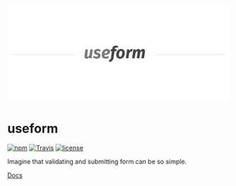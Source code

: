 <p align="center">
<img src="./logo.png">
</p>

# use**form**

[![npm](https://img.shields.io/npm/v/@mc-petry/useform.svg)](https://www.npmjs.com/package/@mc-petry/useform)
[![Travis](https://img.shields.io/travis/mc-petry/useform.svg)](https://travis-ci.org/mc-petry/forms-builder)
[![license](https://img.shields.io/github/license/mashape/apistatus.svg)](https://opensource.org/licenses/MIT)

Imagine that validating and submitting form can be so simple.

[Docs](https://mc-petry.github.io/useform-site/)